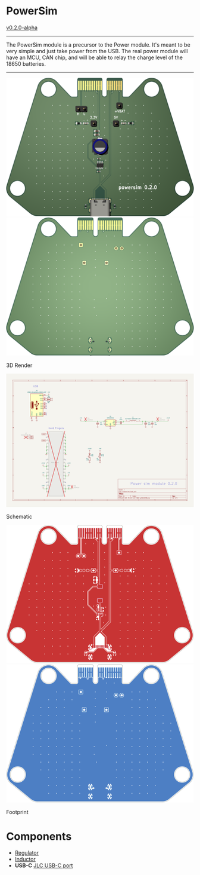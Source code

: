 # PowerSim

[v0.2.0-alpha](https://github.com/sonicavionics/4in-powersim/tree/v0.2.0-alpha)

---

The PowerSim module is a precursor to the Power module. It's meant to be very simple and just take power from the USB. The real power module will have an MCU, CAN chip, and will be able to relay the charge level of the 18650 batteries.

---

<div class="image-row">
    <img src="https://raw.githubusercontent.com/sonicavionics/4in-powersim/refs/heads/main/images/board.front.png" alt="3D Render">
    <img src="https://raw.githubusercontent.com/sonicavionics/4in-powersim/refs/heads/main/images/board.back.png" alt="3D Render">
</div>
<p class="image-caption">3D Render</p>

![alt text](https://raw.githubusercontent.com/sonicavionics/4in-powersim/refs/heads/main/images/sch.svg)
<p class="image-caption">Schematic</p>

<div class="image-row">
    <img src="https://raw.githubusercontent.com/sonicavionics/4in-powersim/refs/heads/main/images/pcbf.svg" alt="Front">
    <img src="https://raw.githubusercontent.com/sonicavionics/4in-powersim/refs/heads/main/images/pcbb.svg" alt="Back">
</div>
<p class="image-caption">Footprint</p>

# Components

- [Regulator](https://jlcpcb.com/partdetail/DiodesIncorporated-AP63203WU7/C780769)
- [Inductor](https://jlcpcb.com/partdetail/Tdk-SLF7055T_6R8N2R83PF/C21218)
- **USB-C** [JLC USB-C port](https://jlcpcb.com/partdetail/ShouHan-TYPE_C_16PIN_2MD_073/C2765186)
